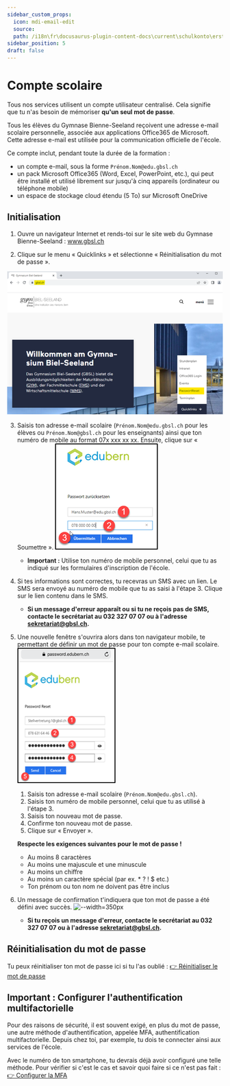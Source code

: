 ```yaml
---
sidebar_custom_props:
  icon: mdi-email-edit
  source: 
  path: /i18n\fr\docusaurus-plugin-content-docs\current\schulkonto\ersteinrichtung\README.md
sidebar_position: 5
draft: false
---
```


# Compte scolaire

Tous nos services utilisent un compte utilisateur centralisé. Cela signifie que tu n'as besoin de mémoriser **qu'un seul mot de passe**.

Tous les élèves du Gymnase Bienne-Seeland reçoivent une adresse e-mail scolaire personnelle, associée aux applications Office365 de Microsoft. Cette adresse e-mail est utilisée pour la communication officielle de l'école.

Ce compte inclut, pendant toute la durée de la formation :

- un compte e-mail, sous la forme `Prénom.Nom@edu.gbsl.ch`
- un pack Microsoft Office365 (Word, Excel, PowerPoint, etc.), qui peut être installé et utilisé librement sur jusqu'à cinq appareils (ordinateur ou téléphone mobile)
- un espace de stockage cloud étendu (5 To) sur Microsoft OneDrive

## Initialisation

1. Ouvre un navigateur Internet et rends-toi sur le site web du Gymnase Bienne-Seeland : www.gbsl.ch

2. Clique sur le menu « Quicklinks » et sélectionne « Réinitialisation du mot de passe ».

![--width=450px](../ersteinrichtung/gbsleinstieg.png)

3. Saisis ton adresse e-mail scolaire (`Prénom.Nom@edu.gbsl.ch` pour les élèves ou `Prénom.Nom@gbsl.ch` pour les enseignants) ainsi que ton numéro de mobile au format 07x xxx xx xx. Ensuite, clique sur « Soumettre ».
![--width=350px](../ersteinrichtung/edubernpwreset.png)
   - **Important :** Utilise ton numéro de mobile personnel, celui que tu as indiqué sur les formulaires d'inscription de l'école.

4. Si tes informations sont correctes, tu recevras un SMS avec un lien. Le SMS sera envoyé au numéro de mobile que tu as saisi à l'étape 3. Clique sur le lien contenu dans le SMS.
   - **Si un message d'erreur apparaît ou si tu ne reçois pas de SMS, contacte le secrétariat au 032 327 07 07 ou à l'adresse sekretariat@gbsl.ch.**

5. Une nouvelle fenêtre s'ouvrira alors dans ton navigateur mobile, te permettant de définir un mot de passe pour ton compte e-mail scolaire.
![--width=350px](../ersteinrichtung/edubernpwvergeben.png)
   1. Saisis ton adresse e-mail scolaire (`Prénom.Nom@edu.gbsl.ch`).
   2. Saisis ton numéro de mobile personnel, celui que tu as utilisé à l'étape 3.
   3. Saisis ton nouveau mot de passe.
   4. Confirme ton nouveau mot de passe.
   5. Clique sur « Envoyer ».

   **Respecte les exigences suivantes pour le mot de passe !**
   - Au moins 8 caractères
   - Au moins une majuscule et une minuscule
   - Au moins un chiffre
   - Au moins un caractère spécial (par ex. * ? ! $ etc.)
   - Ton prénom ou ton nom ne doivent pas être inclus

6. Un message de confirmation t'indiquera que ton mot de passe a été défini avec succès.
![--width=350px](../ersteinrichtung/edubernpwbestätigt.png)
   - **Si tu reçois un message d'erreur, contacte le secrétariat au __032 327 07 07__ ou à l'adresse sekretariat@gbsl.ch.**


## Réinitialisation du mot de passe

Tu peux réinitialiser ton mot de passe ici si tu l'as oublié : [👉 Réinitialiser le mot de passe](https://password.edubern.ch/)

## Important : Configurer l'authentification multifactorielle
Pour des raisons de sécurité, il est souvent exigé, en plus du mot de passe, une autre méthode d'authentification, appelée MFA, authentification multifactorielle. Depuis chez toi, par exemple, tu dois te connecter ainsi aux services de l'école.

Avec le numéro de ton smartphone, tu devrais déjà avoir configuré une telle méthode. Pour vérifier si c'est le cas et savoir quoi faire si ce n'est pas fait : [👉 Configurer la MFA](../../schulkonto/mfa)
